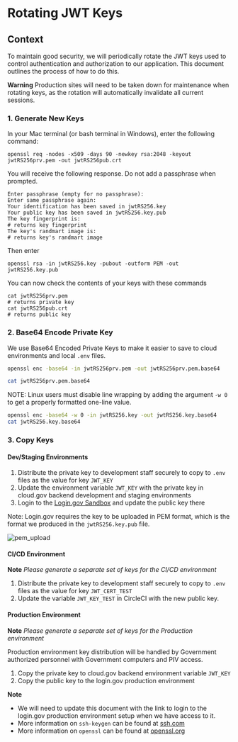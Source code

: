 # Rotating JWT Keys

## Context

To maintain good security, we will periodically rotate the JWT keys used to control authentication and authorization to our application. This document outlines the process of how to do this.

**Warning** Production sites will need to be taken down for maintenance when rotating keys, as the rotation will automatically invalidate all current sessions.

### 1. Generate New Keys

In your Mac terminal (or bash terminal in Windows), enter the following command:
```bash=
openssl req -nodes -x509 -days 90 -newkey rsa:2048 -keyout jwtRS256prv.pem -out jwtRS256pub.crt
```
You will receive the following response. Do not add a passphrase when prompted.
```
Enter passphrase (empty for no passphrase):
Enter same passphrase again:
Your identification has been saved in jwtRS256.key
Your public key has been saved in jwtRS256.key.pub
The key fingerprint is:
# returns key fingerprint
The key's randmart image is:
# returns key's randmart image
```
Then enter
```bash=
openssl rsa -in jwtRS256.key -pubout -outform PEM -out jwtRS256.key.pub
```

You can now check the contents of your keys with these commands
```bash=
cat jwtRS256prv.pem
# returns private key
cat jwtRS256pub.crt
# returns public key
```

### 2. Base64 Encode Private Key

We use Base64 Encoded Private Keys to make it easier to save to cloud environments and local `.env` files.

```bash
openssl enc -base64 -in jwtRS256prv.pem -out jwtRS256prv.pem.base64

cat jwtRS256prv.pem.base64
```

NOTE: Linux users must disable line wrapping by adding the argument `-w 0` to get a properly formatted one-line value.
```bash
openssl enc -base64 -w 0 -in jwtRS256.key -out jwtRS256.key.base64
cat jwtRS256.key.base64
```

### 3. Copy Keys

#### Dev/Staging Environments
1. Distribute the private key to development staff securely to copy to `.env` files as the value for key `JWT_KEY`
2. Update the environment variable `JWT_KEY` with the private key in cloud.gov backend development and staging environments
3. Login to the [Login.gov Sandbox](https://dashboard.int.identitysandbox.gov/) and update the public key there

Note: Login.gov requires the key to be uploaded in PEM format, which is the format we produced in the `jwtRS256.key.pub` file.

![pem_upload](https://user-images.githubusercontent.com/1181427/114887693-ae6eef00-9dd6-11eb-98cc-2de3f061337a.png)

#### CI/CD Environment
**Note** _Please generate a separate set of keys for the CI/CD environment_
1. Distribute the private key to development staff securely to copy to `.env` files as the value for key `JWT_CERT_TEST`
2. Update the variable `JWT_KEY_TEST` in CircleCI with the new public key.

#### Production Environment
**Note** _Please generate a separate set of keys for the Production environment_

Production environment key distribution will be handled by Government authorized personnel with Government computers and PIV access.
1. Copy the private key to cloud.gov backend environment variable `JWT_KEY`
2. Copy the public key to the login.gov production environment

**Note** 
- We will need to update this document with the link to login to the login.gov production environment setup when we have access to it.
- More information on `ssh-keygen` can be found at [ssh.com](https://www.ssh.com/academy/ssh/keygen)
- More information on `openssl` can be found at [openssl.org](https://www.openssl.org/docs/manmaster/man1/openssl.html)
